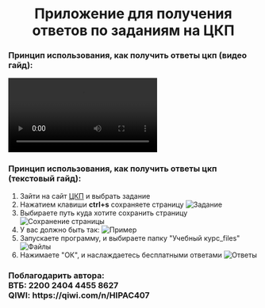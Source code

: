 
<h1 align="center">Приложение для получения ответов по заданиям на ЦКП</h1> 
<h3 align="left" id="video-guide">Принцип использования, как получить ответы цкп (видео гайд):</h3>
<video src="https://github-production-user-asset-6210df.s3.amazonaws.com/146880930/273017129-66163064-983e-43bc-91a5-5cde2a8448d0.mp4"></video>
<h3 align="left" id="text-guide">Принцип использования, как получить ответы цкп (текстовый гайд): </h3>
<ol>
  <li>Зайти на сайт <a href="https://e-learning.tspk-mo.ru/login/">ЦКП</a> и выбрать задание</li>
  <li>
    Нажатием клавиши <strong>ctrl+s</strong> сохраняете страницу
    <img src="https://github-production-user-asset-6210df.s3.amazonaws.com/146880930/272378615-aa0fa707-3634-4a1d-bee2-0c5a67beabc5.png" alt="Задание">
  </li>
  <li>
    Выбираете путь куда хотите сохранить страницу
    <img src="https://github-production-user-asset-6210df.s3.amazonaws.com/146880930/272379670-cd873930-efe8-4369-bdbf-749034b90fc9.png" alt="Сохранение страницы">
  </li>
  <li>
    У вас должно быть так:
    <img src="https://github-production-user-asset-6210df.s3.amazonaws.com/146880930/272380476-3a952eb9-5635-477b-8664-d3821db90437.png" alt="Пример">
  </li>
  <li>
    Запускаете программу, и выбираете папку "Учебный курс_files"<br>
    <img src="https://github-production-user-asset-6210df.s3.amazonaws.com/146880930/272381582-3f5fb3dc-6b5d-4944-ba4d-deed6aad5de2.png" alt="Файлы">
  </li>
  <li>
    Нажимаете "ОК", и наслаждаетесь бесплатными ответами
    <img src="https://github-production-user-asset-6210df.s3.amazonaws.com/146880930/272382500-bd2e3071-ef6f-4750-838e-4f40f918a375.png" alt="Ответы">
  </li>
</ol>
<h3>Поблагодарить автора: <br>
ВТБ: 2200 2404 4455 8627 <br>
QIWI: https://qiwi.com/n/HIPAC407
</h3>
